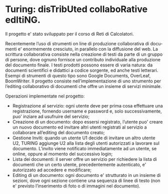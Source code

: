 # Turing: disTribUted collaboRative edItiNG.
Il progetto e' stato sviluppato per il corso di Reti di Calcolatori. 

Recentemente l’uso di strumenti on line di produzione collaborativa di docu- menti e' enormemente cresciuto, in parallelo con la diffusione del web.
La scrittura collaborativa consiste nella creazione di testi da parte di un gruppo di persone, dove ognuno fornisce un contributo individuale alla produzione del documento finale. I testi prodotti possono essere di varia natura: da documenti scientifici e didattici a codice sorgente, ed anche testi letterari. Esempi di strumenti di questo tipo sono Google Documents, OverLeaf, BoomWriter.
Il progetto consiste nell’implementazione di uno strumento per l’editing collaborativo di documenti che offre un insieme di servizi minimale.

Operazioni implementate nel progetto:
- Registrazione al servizio: ogni utente deve per prima cosa effettuare una registrazione, fornendo username e password e, solo successivamente, puo' inziare ad usufruire del servizio;
- Creazione di un documento: dopo essersi registrato, l’utente puo' creare un nuovo documento ed invitare altri utenti registrati al servizio a collaborare all’editing del documento creato;
- Gestione Inviti: quando un utente U1 decide di invitare un altro utente U2, TURING aggiunge U2 alla lista degli utenti autorizzati a lavorare sul documento. L’invito viene notificato immediatamente ad un utente, se online, oppure al momento del successivo login;
- Lista dei documenti: il server offre un servizio per richiedere la lista di documenti che un certo utente, precedentemente autenticato, e' autorizzato ad accedere e modificare;
- Editing di un documento: ogni documento e' strutturato in un insieme di sezioni, dove ogni sezione contiene una sequenza di linee di testo (non e' previsto l’inserimento di foto o di immagini nel documento).
